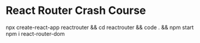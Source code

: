 # React Router Crash Course

npx create-react-app reactrouter && cd reactrouter && code . && npm start
npm i react-router-dom